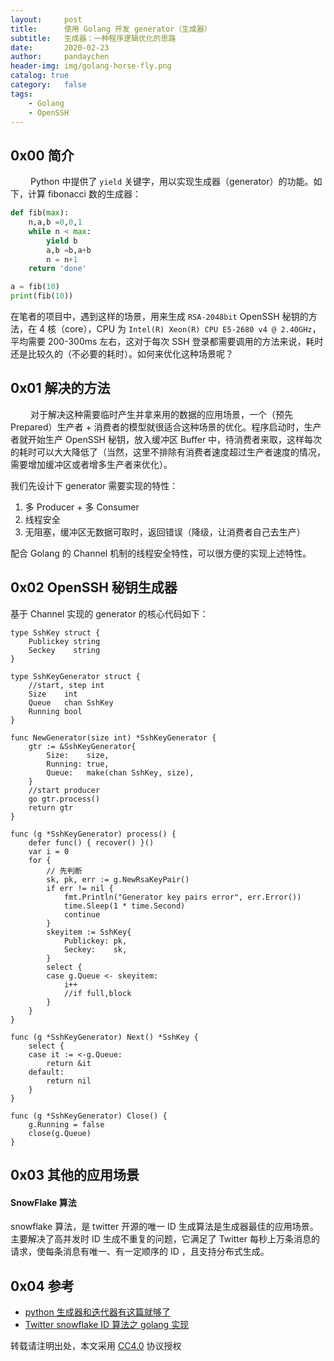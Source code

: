 ```yaml
---
layout:     post
title:      使用 Golang 开发 generator（生成器）
subtitle:   生成器：一种程序逻辑优化的思路
date:       2020-02-23
author:     pandaychen
header-img: img/golang-horse-fly.png
catalog: true
category:   false
tags:
    - Golang
    - OpenSSH
---
```


##  0x00    简介
&emsp;&emsp; Python 中提供了 `yield` 关键字，用以实现生成器（generator）的功能。如下，计算 fibonacci 数的生成器：
```python
def fib(max):
    n,a,b =0,0,1
    while n < max:
        yield b
        a,b =b,a+b
        n = n+1
    return 'done'

a = fib(10)
print(fib(10))
```

在笔者的项目中，遇到这样的场景，用来生成 `RSA-2048bit` OpenSSH 秘钥的方法，在 4 核（core），CPU 为 `Intel(R) Xeon(R) CPU E5-2680 v4 @ 2.40GHz`，平均需要 200-300ms 左右，这对于每次 SSH 登录都需要调用的方法来说，耗时还是比较久的（不必要的耗时）。如何来优化这种场景呢？

##  0x01    解决的方法
&emsp;&emsp; 对于解决这种需要临时产生并拿来用的数据的应用场景，一个（预先 Prepared）生产者 + 消费者的模型就很适合这种场景的优化。程序启动时，生产者就开始生产 OpenSSH 秘钥，放入缓冲区 Buffer 中，待消费者来取，这样每次的耗时可以大大降低了（当然，这里不排除有消费者速度超过生产者速度的情况，需要增加缓冲区或者增多生产者来优化）。

我们先设计下 generator 需要实现的特性：
1.  多 Producer + 多 Consumer
2.  线程安全
3.  无阻塞，缓冲区无数据可取时，返回错误（降级，让消费者自己去生产）

配合 Golang 的 Channel 机制的线程安全特性，可以很方便的实现上述特性。

##  0x02    OpenSSH 秘钥生成器
基于 Channel 实现的 generator 的核心代码如下：
```golang
type SshKey struct {
	Publickey string
	Seckey    string
}

type SshKeyGenerator struct {
	//start, step int
	Size    int
	Queue   chan SshKey
	Running bool
}

func NewGenerator(size int) *SshKeyGenerator {
	gtr := &SshKeyGenerator{
		Size:    size,
		Running: true,
		Queue:   make(chan SshKey, size),
	}
	//start producer
	go gtr.process()
	return gtr
}

func (g *SshKeyGenerator) process() {
	defer func() { recover() }()
	var i = 0
	for {
		// 先判断
		sk, pk, err := g.NewRsaKeyPair()
		if err != nil {
			fmt.Println("Generator key pairs error", err.Error())
			time.Sleep(1 * time.Second)
			continue
		}
		skeyitem := SshKey{
			Publickey: pk,
			Seckey:    sk,
		}
		select {
		case g.Queue <- skeyitem:
			i++
			//if full,block
		}
	}
}

func (g *SshKeyGenerator) Next() *SshKey {
	select {
	case it := <-g.Queue:
		return &it
	default:
		return nil
	}
}

func (g *SshKeyGenerator) Close() {
	g.Running = false
	close(g.Queue)
}
```

##	0x03    其他的应用场景

####	SnowFlake 算法
snowflake 算法，是 twitter 开源的唯一 ID 生成算法是生成器最佳的应用场景。主要解决了高并发时 ID 生成不重复的问题，它满足了 Twitter 每秒上万条消息的请求，使每条消息有唯一、有一定顺序的 ID ，且支持分布式生成。


##	0x04    参考
-   [python 生成器和迭代器有这篇就够了](https://www.cnblogs.com/wj-1314/p/8490822.html)
-	[Twitter snowflake ID 算法之 golang 实现](https://segmentfault.com/a/1190000013831352)

转载请注明出处，本文采用 [CC4.0](http://creativecommons.org/licenses/by-nc-nd/4.0/) 协议授权
